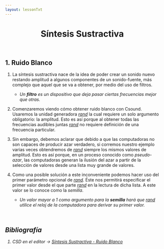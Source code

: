 ```yaml
---
layout: lessonTxt
---
```


# <center> Síntesis Sustractiva </center>

<br>

## 1. Ruido Blanco

1. La síntesis sustractiva nace de la idea de poder crear un sonido nuevo restando amplitud a algunos componentes de un sonido-fuente, más complejo que aquel que se va a obtener, por medio del uso de filtros. 

      - <i>Un <b>filtro</b> es un dispositivo que deja pasar ciertas frecuencias mejor que otras.</i>

2. Comenzaremos viendo cómo obtener ruido blanco con Csound. Usaremos la unidad generadora <a href="http://www.csounds.com/manual/html/rand.html"><i>rand</i></a> la cual requiere un solo argumento obligatorio: la amplitud. Esto es así porque al obtener todas las frecuencias audibles juntas <a href="http://www.csounds.com/manual/html/rand.html"><i>rand</i></a> no requiere definición de una frecuencia particular.

3. Sin embargo, debemos aclarar que debido a que las computadoras no son capaces de producir azar verdadero, si corremos nuestro ejemplo varias veces obtendremos de <a href="http://www.csounds.com/manual/html/rand.html"><i>rand</i></a> siempre los mismos valores de amplitud. Esto es así porque, en un proceso conocido como <i>pseudo-azar</i>, las computadoras generan la ilusión del azar a partir de la selección de valores desde una lista muy grande de valores.

4. Como una posible solución a este inconveniente podemos hacer uso del primer parámetro opcional de <a href="http://www.csounds.com/manual/html/rand.html"><i>rand</i></a>. Éste nos permitirá especificar el primer valor desde el que parte <a href="http://www.csounds.com/manual/html/rand.html"><i>rand</i></a> en la lectura de dicha lista. A este valor se lo conoce como la <i>semilla</i>.

      - <i>Un valor mayor a 1 como argumento para la <b>semilla</b> hará que <a href="http://www.csounds.com/manual/html/rand.html"><i>rand</i></a> utilice el reloj de la computadora para derivar su primer valor.

<br>

## Bibliografía

1. CSD en el editor -> <a href="{{site.baseurl}}/lessons/sintesis_aditiva/side_projects/sintesis_sustractiva//home/guille/Proyectos/CsoundOnlineCourse/learn-csound-site/_lessons/sintesis_aditiva/side_projects/sintesis_sustractiva/Capitulo1/sustractiva_1.1.csd">Síntesis Sustractiva - Ruido Blanco</a>

<br>
